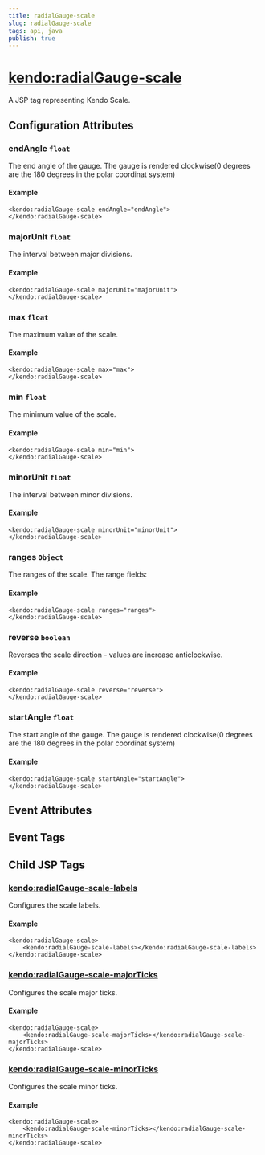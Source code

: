 ```yaml
---
title: radialGauge-scale
slug: radialGauge-scale
tags: api, java
publish: true
---
```


# <kendo:radialGauge-scale>
A JSP tag representing Kendo Scale.

## Configuration Attributes


### endAngle `float`

The end angle of the gauge.
The gauge is rendered clockwise(0 degrees are the 180 degrees in the polar coordinat system)

#### Example
    <kendo:radialGauge-scale endAngle="endAngle">
    </kendo:radialGauge-scale>
    

### majorUnit `float`

The interval between major divisions.

#### Example
    <kendo:radialGauge-scale majorUnit="majorUnit">
    </kendo:radialGauge-scale>
    

### max `float`

The maximum value of the scale.

#### Example
    <kendo:radialGauge-scale max="max">
    </kendo:radialGauge-scale>
    

### min `float`

The minimum value of the scale.

#### Example
    <kendo:radialGauge-scale min="min">
    </kendo:radialGauge-scale>
    

### minorUnit `float`

The interval between minor divisions.

#### Example
    <kendo:radialGauge-scale minorUnit="minorUnit">
    </kendo:radialGauge-scale>
    

### ranges `Object`

The ranges of the scale.
The range fields:

#### Example
    <kendo:radialGauge-scale ranges="ranges">
    </kendo:radialGauge-scale>
    

### reverse `boolean`

Reverses the scale direction - values are increase anticlockwise.

#### Example
    <kendo:radialGauge-scale reverse="reverse">
    </kendo:radialGauge-scale>
    

### startAngle `float`

The start angle of the gauge.
The gauge is rendered clockwise(0 degrees are the 180 degrees in the polar coordinat system)

#### Example
    <kendo:radialGauge-scale startAngle="startAngle">
    </kendo:radialGauge-scale>
    

## Event Attributes


## Event Tags
   

## Child JSP Tags

### [<kendo:radialGauge-scale-labels>](/api/wrappers/jsp/radialgauge/scale-labels)

Configures the scale labels.

#### Example

    <kendo:radialGauge-scale>
        <kendo:radialGauge-scale-labels></kendo:radialGauge-scale-labels>
    </kendo:radialGauge-scale>
 
### [<kendo:radialGauge-scale-majorTicks>](/api/wrappers/jsp/radialgauge/scale-majorticks)

Configures the scale major ticks.

#### Example

    <kendo:radialGauge-scale>
        <kendo:radialGauge-scale-majorTicks></kendo:radialGauge-scale-majorTicks>
    </kendo:radialGauge-scale>
 
### [<kendo:radialGauge-scale-minorTicks>](/api/wrappers/jsp/radialgauge/scale-minorticks)

Configures the scale minor ticks.

#### Example

    <kendo:radialGauge-scale>
        <kendo:radialGauge-scale-minorTicks></kendo:radialGauge-scale-minorTicks>
    </kendo:radialGauge-scale>
 

